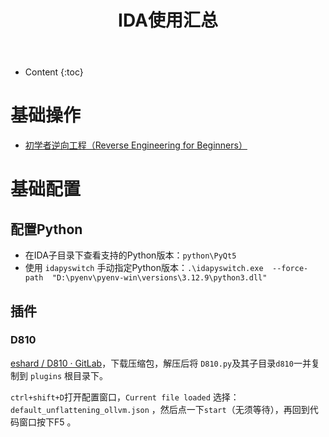 ﻿---
layout:		post
category:	"sec"
title:		"IDA使用汇总"

tags:		[]
---
- Content
{:toc}
# 基础操作

- [初学者逆向工程（Reverse Engineering for Beginners）](https://www.bookstack.cn/books/RE4B-CN)



# 基础配置

## 配置Python

- 在IDA子目录下查看支持的Python版本：`python\PyQt5`
- 使用 `idapyswitch` 手动指定Python版本：`.\idapyswitch.exe  --force-path  "D:\pyenv\pyenv-win\versions\3.12.9\python3.dll"`

## 插件

### D810

[eshard / D810 · GitLab](https://gitlab.com/eshard/d810)，下载压缩包，解压后将 `D810.py`及其子目录`d810`一并复制到 `plugins` 根目录下。

`ctrl+shift+D`打开配置窗口，`Current file loaded` 选择：`default_unflattening_ollvm.json` ，然后点一下`start`（无须等待），再回到代码窗口按下F5 。

